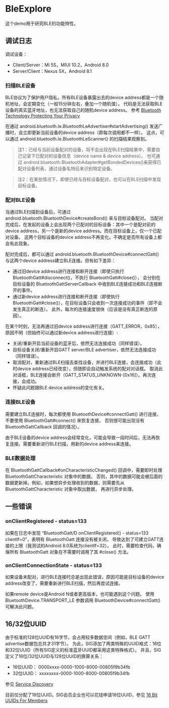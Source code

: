 # BleExplore

这个demo用于研究BLE的功能特性。

## 调试日志

调试设备：

- Client/Server：Mi 5S，MIUI 10.2，Android 8.0
- Server/Client：Nexus 5X，Android 8.1

### 扫描BLE设备

BLE协议为了保护用户隐私，所有BLE设备暴露出去的device address都是一个随机地址，会定期变化（一般15分钟左右，叠加一个随机值）。
代码是无法获取BLE设备的真实蓝牙地址，也无法获取自己的随机device address。
参考 [Bluetooth Technology Protecting Your Privacy][ble_privacy]

在通过 android.bluetooth.le.BluetoothLeAdvertiser#startAdvertising() 发送广播时，会立即更新当前设备的device address（即每次调用都不一样）。
这点，可以通过 android.bluetooth.le.BluetoothLeScanner() 的扫描结果观察到。

> 注1：已经与当前设备配对的设备，将不会出现在BLE扫描结果中，需要自己记录下已配对的设备信息（device name & device address）。
> 也可通过 android.bluetooth.BluetoothAdapter#getBondedDevices()来获得已配对设备列表，通过设备名特征来识别特定设备。

> 注2：在某些情况下，即使已经与目标设备配对，也可以在BLE扫描中发现目标设备。

### 配对BLE设备

当通过BLE扫描到设备后，可通过 android.bluetooth.BluetoothDevice#createBond() 来与目标设备配对。
当配对完成后，在发起的设备上会出现两个已配对的目标设备：其中一个是配对前的device address，另一个是新的device address。而在目标设备上，仅一个已配对设备。
这两个目标设备的device address不再变化。不确定是否所有设备上都会有此现象。

配对完成后，都可以通过 android.bluetooth.BluetoothDevice#connectGatt() 与这两个device address建立BLE连接。但有如下差异：

- 通过旧device address进行连接和断开连接（即使只执行 BluetoothGatt#disconnect()，不执行 BluetoothGatt#close()），
会分别在目标设备的 BluetoothGattServerCallback 中收到BLE连接成功和BLE连接断开的事件。
- 通过新device address进行连接和断开连接（即使执行 BluetoothGatt#close()），在目标设备只会收到一次连接成功的事件（即不会发生真正的断连）。
此外，每次的连接速度很快（应该是没有真正断连的原因）。

在某个时刻，无法再通过旧device address进行连接（GATT_ERROR，0x85），原因不明（但始终可以通过新device address进行连接）:

- 关闭/重新开启当前设备的蓝牙后，依然无法连接成功（同样错误）。
- 目标设备关闭/重新开启GATT server/BLE advertiser，依然无法连接成功（同样错误）。
- 取消配对，重新通过BLE扫描去查找设备，并进行BLE连接，会连接成功（此时device address已经改变），但随即会自动触发系统的配对对话框。
取消此对话框，BLE连接会断开（GATT_STATUS_UNKNOWN-[0x16]）。再次连接，会成功。
- 怀疑此问题跟BLE device address的变化有关。

### 连接BLE设备

需要建立BLE连接时，每次都使用 BluetoothDevice#connectGatt() 进行连接，不要使用 BluetoothGatt#connect() 来恢复连接，
否则很可能出现没有 BluetoothGattCallback 回调的情况）。

由于BLE设备的device address会经常变化，可能会导致一段时间后，无法再恢复连接。需要重新进行BLE扫描，用新的device address来连接。


### BLE数据处理

在 BluetoothGattCallback#onCharacteristicChanged() 回调中，需要即时处理 BluetoothGattCharacteristic 对象中的数据。
否则，其中的数据可能会被后面的数据更新掉。例如，如果想异步处理收到的数据，则需要先从 BluetoothGattCharacteristic 对象中取出数据，
再进行异步处理。

## 一些错误

### onClientRegistered - status=133

如果在日志中发现 “BluetoothGatt/D onClientRegistered() - status=133 clientIf=0”，表明有 BluetoothGatt 连接没有被关闭，
导致达到了可建立GATT连接的上限（我测试的Android 8.0系统为clientIf=32）。
此时，需要检查代码，确保所有 BluetoothGatt 对象在不需要时调用了其 #close() 方法。

### onClientConnectionState - status=133

如果设备未配对，进行BLE连接时总是出现此错误，原因可能是目标设备的device address改变了，需要重新进行BLE扫描，然后再尝试连接。

如果remote device是Android N或者更高版本，也可能遇到这个问题。
使用 BluetoothDevice.TRANSPORT_LE 参数调用 BluetoothDevice#connectGatt() 可解决此问题。

## 16/32位UUID

由于标准的128位UUID有16字节，会占用较多数据空间（例如，BLE GATT advertise数据包总共才31字节）。
为此，SIG添加了两类特殊的UUID格式：16位和32位UUID（所有SIG定义的标准蓝牙UUID都采用这类特殊格式）。
并且，SIG定义了16位/32位UUID与128位UUID的换算关系：

* 16位UUID： 0000xxxx-0000-1000-8000-00805f9b34fb
* 32位UUID： xxxxxxxx-0000-1000-8000-00805f9b34fb

参见 [Service Discovery][bluetooth_service_discovery]

目前仅分配了16位UUID。SIG会员企业也可以花钱申请16位UUID，参见 [16 Bit UUIDs For Members][bluetooth_uuid_16bits]


[ble_privacy]: https://blog.bluetooth.com/bluetooth-technology-protecting-your-privacy
[bluetooth_service_discovery]: https://www.bluetooth.com/specifications/assigned-numbers/service-discovery
[bluetooth_uuid_16bits]: https://www.bluetooth.com/specifications/assigned-numbers/16-bit-uuids-for-members
